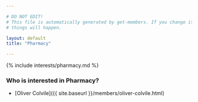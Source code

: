 ```yaml
---

# DO NOT EDIT!
# This file is automatically generated by get-members. If you change it, bad
# things will happen.

layout: default
title: "Pharmacy"

---
```


{% include interests/pharmacy.md %}

### Who is interested in Pharmacy?


* [Oliver Colvile]({{ site.baseurl }}/members/oliver-colvile.html)

